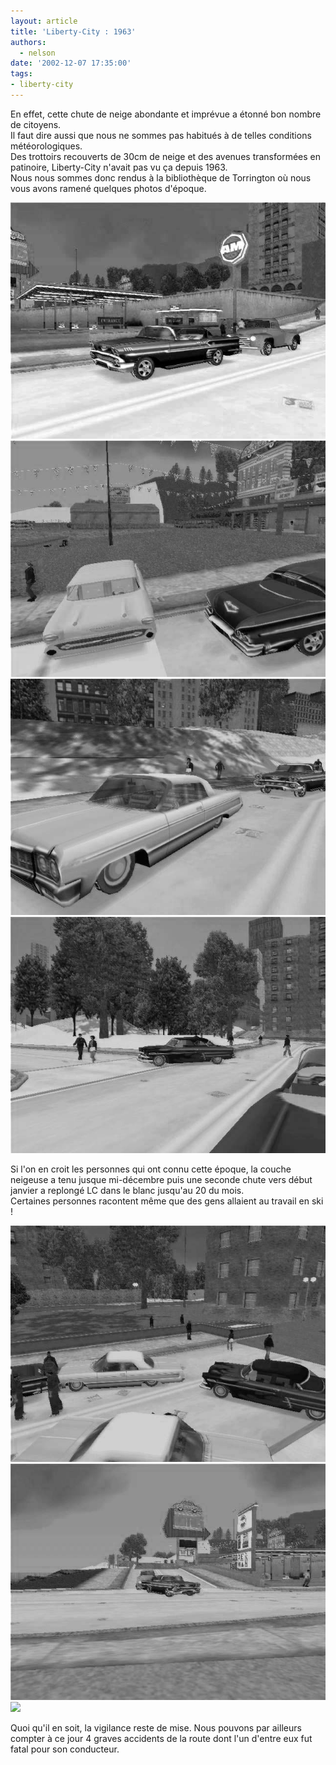 ```yaml
---
layout: article
title: 'Liberty-City : 1963'
authors:
  - nelson
date: '2002-12-07 17:35:00'
tags:
- liberty-city
---
```


En effet, cette chute de neige abondante et imprévue a étonné bon nombre de citoyens.  
Il faut dire aussi que nous ne sommes pas habitués à de telles conditions météorologiques.  
Des trottoirs recouverts de 30cm de neige et des avenues transformées en patinoire, Liberty-City n'avait pas vu ça depuis 1963.  
Nous nous sommes donc rendus à la bibliothèque de Torrington où nous vous avons ramené quelques photos d'époque.

![](/content/images/2016/07/601.jpg)
![](/content/images/2016/07/602.jpg)
![](/content/images/2016/07/603.jpg)
![](/content/images/2016/07/604.jpg)

Si l'on en croit les personnes qui ont connu cette époque, la couche neigeuse a tenu jusque mi-décembre puis une seconde chute vers début janvier a replongé LC dans le blanc jusqu'au 20 du mois.  
Certaines personnes racontent même que des gens allaient au travail en ski !

![](/content/images/2016/07/605.jpg)
![](/content/images/2016/07/606.jpg)
![](/content/images/2016/07/607.jpg)

Quoi qu'il en soit, la vigilance reste de mise. Nous pouvons par ailleurs compter à ce jour 4 graves accidents de la route dont l'un d'entre eux fut fatal pour son conducteur.